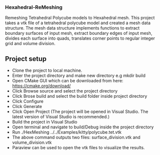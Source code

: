 ### Hexahedral-ReMeshing

Remeshing Tetrahedral Polycube models to Hexahedral mesh. This project takes a vtk file of a tetrahedral polycube model and created a mesh data structure. The mesh data structure implements functions to extract boundary surfaces of input mesh, extract boundary edges of input mesh, divides each surface into quads, translates corner points to regular integer grid and volume division.

## Project setup
- Clone the project to local machine.
- Enter the project directory and make new directory e.g mkdir build
- Open CMake GUI which can be downloaded from here: https://cmake.org/download/
- Click Browse source and select the project directory
- Click Brose build and select the build folder inside project directory
- Click Configure
- Click Generate
- Click Open Project (The project will be opened in Visual Studio. The latest version of Visual Studio is recommended.)
- Build the project in Visual Studio
- Open terminal and navigate to build/Debug inside the project directory
- Run ./HexMeshing ../../Examples/kitty/polycube.tet.vtk
- The above command outputs two files: surface_division.vtk and volume_division.vtk
- Paraview can be used to open the vtk files to visualize the results.
